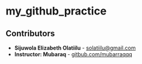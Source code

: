 # my_github_practice
## Contributors 

- **Sijuwola Elizabeth Olatiilu** - [solatiilu@gmail.com](solatiilu@gmail.com)
- **Instructor: Mubaraq** - [gitbub.com/mubarraqqq](github.com/mubarraqqq)
